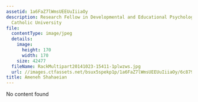 ```yaml
---
assetid: 1a6FaZ7lWmsUEEUuIiiaOy
description: Research Fellow in Developmental and Educational Psychology, Australian
  Catholic University
file:
  contentType: image/jpeg
  details:
    image:
      height: 170
      width: 170
    size: 42477
  fileName: RackMultipart20141023-15411-1plwzws.jpg
  url: //images.ctfassets.net/bsux5spekp1p/1a6FaZ7lWmsUEEUuIiiaOy/6c87902d05521289a28e02eaf759c184/RackMultipart20141023-15411-1plwzws.jpg
title: Ameneh Shahaeian
---
```

No content found